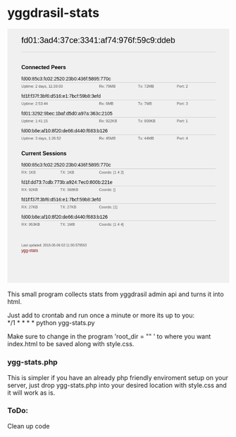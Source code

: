 # yggdrasil-stats

![peerstats](peerstats.png)

This small program collects stats from yggdrasil admin api and turns it into html.  

Just add to crontab and run once a minute or more its up to you:  
*/1 * * * * python ygg-stats.py  

Make sure to change in the program 'root_dir = "" ' to where you want index.html to be saved along with style.css.  

### ygg-stats.php

This is simpler if you have an already php friendly enviroment setup on your server, just drop ygg-stats.php into your desired location with style.css and it will work as is.  

### ToDo:

Clean up code  
